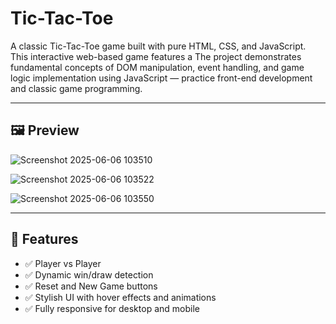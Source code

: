 # Tic-Tac-Toe
A classic Tic-Tac-Toe game built with pure HTML, CSS, and JavaScript. This interactive web-based game features a The project demonstrates fundamental concepts of DOM manipulation, event handling, and game logic implementation using JavaScript — practice front-end development and classic game programming. 

---

## 🖼️ Preview

![Screenshot 2025-06-06 103510](https://github.com/user-attachments/assets/b449847d-0190-4902-922e-e6104b9e9392)

![Screenshot 2025-06-06 103522](https://github.com/user-attachments/assets/dbf9ee88-801a-452d-b0b3-f9b2652e90c8)

![Screenshot 2025-06-06 103550](https://github.com/user-attachments/assets/8d9522b6-d297-41dc-bfdc-ebe5d1ac34df)


---

## 🚀 Features

- ✅ Player vs Player
- ✅ Dynamic win/draw detection
- ✅ Reset and New Game buttons
- ✅ Stylish UI with hover effects and animations
- ✅ Fully responsive for desktop and mobile
